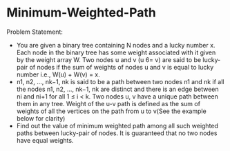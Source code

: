 # Minimum-Weighted-Path
Problem Statement:
- You are given a binary tree containing N nodes and a lucky number x. Each node in the binary tree has some
weight associated with it given by the weight array W. Two nodes u and v (u 6= v) are said to be lucky-pair of
nodes if the sum of weights of nodes u and v is equal to lucky number i.e., W(u) + W(v) = x.
- n1, n2, ..., nk−1, nk is said to be a path between two nodes n1 and nk if all the nodes n1, n2, ..., nk−1, nk are
distinct and there is an edge between ni and ni+1 for all 1 ≤ i < k. Two nodes u, v have a unique path between
them in any tree. Weight of the u-v path is defined as the sum of weights of all the vertices on the path from u
to v(See the example below for clarity)
- Find out the value of minimum weighted path among all such weighted paths between lucky-pair of nodes.
It is guaranteed that no two nodes have equal weights.
